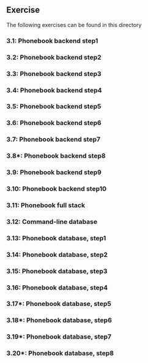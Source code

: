 ## Exercise

The following exercises can be found in this directory

### 3.1: Phonebook backend step1

### 3.2: Phonebook backend step2

### 3.3: Phonebook backend step3

### 3.4: Phonebook backend step4

### 3.5: Phonebook backend step5

### 3.6: Phonebook backend step6

### 3.7: Phonebook backend step7

### 3.8*: Phonebook backend step8

### 3.9: Phonebook backend step9

### 3.10: Phonebook backend step10

### 3.11: Phonebook full stack

### 3.12: Command-line database

### 3.13: Phonebook database, step1

### 3.14: Phonebook database, step2

### 3.15: Phonebook database, step3

### 3.16: Phonebook database, step4

### 3.17*: Phonebook database, step5

### 3.18*: Phonebook database, step6

### 3.19*: Phonebook database, step7

### 3.20*: Phonebook database, step8